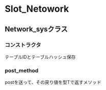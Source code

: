 # Slot_Netowork 


## Network_sysクラス

### コンストラクタ　
テーブルIDとテーブルハッシュ保存

### post_method
postを送って、その戻り値を型Tで返すメソッド 

